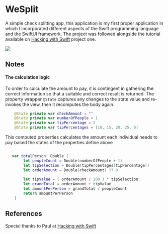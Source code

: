 # WeSplit
A simple check splitting app, this application is my first proper application in which I incorporated different aspects of the Swift programming language and the SwiftUI framework.
The project was followed alongside the tutorial available on [Hacking with Swift](https://www.hackingwithswift.com/100/swiftui/16) project one.


<img src="https://user-images.githubusercontent.com/64978825/86610661-9051a400-bfa5-11ea-9935-6aafdca5f329.gif"/>

## Notes
#### The calculation logic
To order to calculate the amount to pay, it is contingent in gathering the correct information so that a suitable and correct result is returned. 
The property wrapper `@State` captures any changes to the state value and re-invokes the view, then it recomputes the body again.

```swift
    @State private var checkAmount = ""
    @State private var numberOfPeople = 1
    @State private var tipPercentage = 2
    @State private var tipPercentages = [10, 15, 20, 25, 0]

```
This computed properties calculates the amount each individual needs to pay based the states of the properties define above

```swift

   var totalPerson: Double {
        let peopleCount = Double(numberOfPeople + 1)
        let tipSelection = Double(tipPercentages[tipPercentage])
        let orderAmount = Double(checkAmount) ?? 0
        
        let tipValue = ( orderAmount / 100 ) * tipSelection
        let grandTotal = orderAmount + tipValue
        let amountPerPerson = grandTotal / peopleCount
        return amountPerPerson
    }
```

## References
Special thanks to Paul at [Hacking with Swift](https://www.hackingwithswift.com/100/swiftui)

